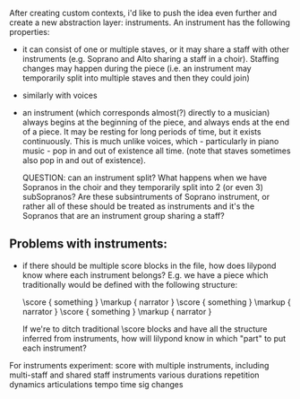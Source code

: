 After creating custom contexts, i'd like to push the idea even further
and create a new abstraction layer: instruments.  An instrument has the
following properties:

- it can consist of one or multiple staves, or it may share a staff with other
  instruments (e.g. Soprano and Alto sharing a staff in a choir).  Staffing changes
  may happen during the piece (i.e. an instrument may temporarily split into
  multiple staves and then they could join)
- similarly with voices
- an instrument (which corresponds almost(?) directly to a musician) always begins
  at the beginning of the piece, and always ends at the end of a piece.  It may be
  resting for long periods of time, but it exists continuously.  This is much unlike
  voices, which - particularly in piano music - pop in and out of existence all time.
  (note that staves sometimes also pop in and out of existence).

  QUESTION: can an instrument split?  What happens when we have Sopranos in the choir
  and they temporarily split into 2 (or even 3) subSopranos?  Are these subsintruments
  of Soprano instrument, or rather all of these should be treated as instruments and 
  it's the Sopranos that are an instrument group sharing a staff?


Problems with instruments:
--------------------------

- if there should be multiple score blocks in the file, how does lilypond know 
  where each instrument belongs?  E.g. we have a piece which traditionally
  would be defined with the following structure:

  \score { something }
  \markup { narrator }
  \score { something }
  \markup { narrator }
  \score { something }
  \markup { narrator }

  If we're to ditch traditional \score blocks and have all the structure inferred
  from instruments, how will lilypond know in which "part" to put each instrument?


For instruments experiment:
score with multiple instruments, including multi-staff and shared staff instruments
various durations
repetition
dynamics
articulations
tempo
time sig changes
